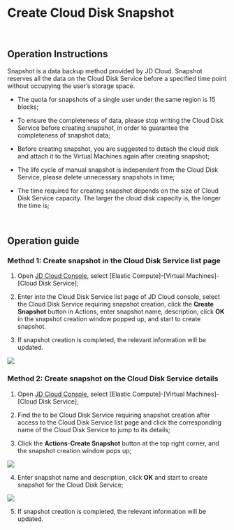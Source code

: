 # Create Cloud Disk Snapshot

<br>

##  Operation Instructions

Snapshot is a data backup method provided by JD Cloud. Snapshot reserves all the data on the Cloud Disk Service before a specified time point without occupying the user’s storage space.



- The quota for snapshots of a single user under the same region is 15 blocks;



- To ensure the completeness of data, please stop writing the Cloud Disk Service before creating snapshot, in order to guarantee the completeness of snapshot data;



- Before creating snapshot, you are suggested to detach the cloud disk and attach it to the Virtual Machines again after creating snapshot;



- The life cycle of manual snapshot is independent from the Cloud Disk Service, please delete unnecessary snapshots in time;



- The time required for creating snapshot depends on the size of Cloud Disk Service capacity. The larger the cloud disk capacity is, the longer the time is;

<br>

##  Operation guide

### Method 1: Create snapshot in the Cloud Disk Service list page

1. Open [JD Cloud Console](https://console.jdcloud.com/), select [Elastic Compute]-[Virtual Machines]-[Cloud Disk Service];

2. Enter into the Cloud Disk Service list page of JD Cloud console, select the Cloud Disk Service requiring snapshot creation, click the **Create Snapshot** button in Actions, enter snapshot name, description, click **OK** in the snapshot creation window popped up, and start to create snapshot.

3. If snapshot creation is completed, the relevant information will be updated.

![](https://github.com/jdcloudcom/cn/blob/edit/image/Elastic-Compute/CloudDisk/Create-CloudDisk-SnapShot/create-snapshot-001.jpg)
<br>
### Method 2: Create snapshot on the Cloud Disk Service details


1. Open [JD Cloud Console](https://console.jdcloud.com/), select [Elastic Compute]-[Virtual Machines]-[Cloud Disk Service];

2. Find the to be Cloud Disk Service requiring snapshot creation after access to the Cloud Disk Service list page and click the corresponding name of the Cloud Disk Service to jump to its details;

3. Click the **Actions**-**Create Snapshot** button at the top right corner, and the snapshot creation window pops up;

![](https://github.com/jdcloudcom/cn/blob/edit/image/Elastic-Compute/CloudDisk/Create-CloudDisk-SnapShot/create-snapshot-002.jpg)

4. Enter snapshot name and description, click **OK** and start to create snapshot for the Cloud Disk Service;

![](https://github.com/jdcloudcom/cn/blob/edit/image/Elastic-Compute/CloudDisk/Create-CloudDisk-SnapShot/create-snapshot-003.jpg)

5. If snapshot creation is completed, the relevant information will be updated.





	

	




	
	


